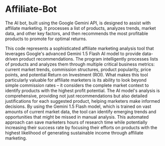 # Affiliate-Bot
The AI bot, built using the Google Gemini API, is designed to assist with affiliate marketing. It processes a list of products, analyzes trends, market data, and other key factors, and then recommends the most profitable products to promote for optimal returns.


This code represents a sophisticated affiliate marketing analysis tool that leverages Google's advanced Gemini 1.5 Flash AI model to provide data-driven product recommendations. The program intelligently processes lists of products and analyzes them through multiple critical business metrics: current market trends, commission structures, product popularity, price points, and potential Return on Investment (ROI). What makes this tool particularly valuable for affiliate marketers is its ability to look beyond simple commission rates – it considers the complete market context to identify products with the highest profit potential. The AI model's analysis is comprehensive, providing not just recommendations but also detailed justifications for each suggested product, helping marketers make informed decisions. By using the Gemini 1.5 Flash model, which is trained on vast amounts of current market data, the tool can identify emerging trends and opportunities that might be missed in manual analysis. This automated approach can save marketers hours of research time while potentially increasing their success rate by focusing their efforts on products with the highest likelihood of generating sustainable income through affiliate marketing.
